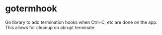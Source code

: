 # gotermhook
Go library to add termination hooks when Ctrl+C, etc are done on the app. This allows for cleanup on abrupt terminate.
